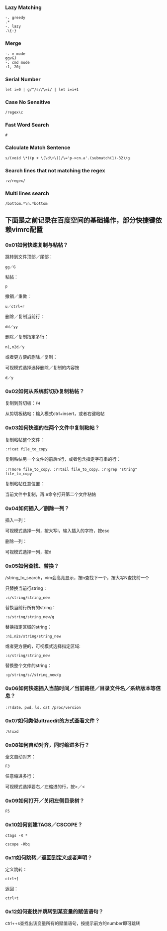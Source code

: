 ### Lazy Matching
```
-. greedy
.*
-. lazy
.\{-}
```

### Merge
```
-. v mode
ggvGJ
-. cmd mode
:1, 20j
```

### Serial Number
```
let i=0 | g/^/s//\=i/ | let i=i+1
```

### Case No Sensitive
```
/regex\c
```

### Fast Word Search
```
#
```

### Calculate Match Sentence
```
s/(void \*)(p + \(\d\+\))/\='p->cn.a'.(submatch(1)-32)/g
```

### Search lines that not matching the regex
```
:v/regex/
```

### Multi lines search
```
/bottom.*\n.*bottom
```

## 下面是之前记录在百度空间的基础操作，部分快捷键依赖vimrc配置

### 0x01如何快速复制与粘帖？

跳转到文件顶部／尾部：

`gg／G`

粘帖：

`p`

撤销／重做：

`u／ctrl+r`

删除／复制当前行：

`dd／yy`

删除／复制指定多行：

`n1,n2d／y`

或者更方便的删除／复制：

可视模式选择选择删除／复制的内容按

`d／y`

### 0x02如何从系统剪切办复制粘帖？

复制到剪切板：`F4`

从剪切板粘帖：输入模式ctrl+insert，或者右键粘帖

### 0x03如何快速的在两个文件中复制粘帖？

复制粘帖整个文件：

`:r!cat file_to_copy`

复制粘帖另一个文件的前后n行，或者包含指定字符串的行：

`:r!more file_to_copy，:r!tail file_to_copy，:r!grep "string" file_to_copy`

复制粘帖任意位置：

当前文件中复制，再:e命令打开第二个文件粘帖

### 0x04如何插入／删除一列？

插入一列：

可视模式选择一列，按大写I，输入插入的字符，按esc

删除一列：

可视模式选择一列，按d

### 0x05如何查找、替换？

/string_to_search，vim会高亮显示，按n查找下一个，按大写N查找前一个

只替换当前行string：

`:s/string/string_new`

替换当前行所有的string：

`:s/string/string_new/g`

替换指定区域的string：

`:n1,n2s/string/string_new`

或者更方便的，可视模式选择指定区域:

`:s/string/string_new`

替换整个文件的string：

`:g/string/s//string_new/g`

### 0x06如何快速插入当前时间／当前路径／目录文件名／系统版本等信息？

`:r!date，pwd，ls，cat /proc/version`

### 0x07如何类似ultraedit的方式查看文件？

`:%!xxd`

### 0x08如何自动对齐，同时缩进多行？

全文自动对齐：

`F3`

任意缩进多行：

可视模式选择要右／左缩进的行，按>／<

### 0x09如何打开／关闭左侧目录树？

`F5`

### 0x10如何创建TAGS／CSCOPE？

```
ctags -R *

cscope -Rbq
```

### 0x11如何跳转／返回到定义或者声明？

定义跳转：

`ctrl+]`

返回：

`ctrl+t`

### 0x12如何查找并跳转到某变量的赋值语句？

ctrl+\+s查找出该变量所有的赋值语句，按提示前方的number即可跳转
